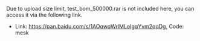 Due to upload size limit, test_bom_500000.rar is not included here, you can access it via the following link.
* Link: https://pan.baidu.com/s/1AOqwqWrlMLoIgqYvm2qqDg, Code: mesk
